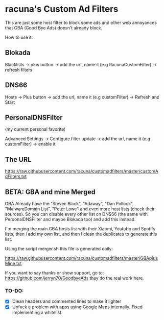 # racuna's Custom Ad Filters
This are just some host filter to block some ads and other web annoyances that GBA (Good Bye Ads) doesn't already block.

How to use it:

## Blokada

Blacklists -> plus button -> add the url, name it (e.g RacunaCustomFilter) -> refresh filters

## DNS66

Hosts -> Plus button -> add the url, name it (e.g customFilter) -> Refresh and Start

## PersonalDNSFilter

(my current personal favorite)

Advanced Settings -> Configure filter update -> add the url, name it (e.g customFilter) -> enable it


## The URL

https://raw.githubusercontent.com/racuna/customadfilters/master/customAdFilters.txt

## BETA: GBA and mine Merged

GBA Already have the "Steven Black", "Adaway", "Dan Pollock", "MalwareDomain List", "Peter Lowe" and even more host lists (check their sources). So you can disable every other list on DNS66 (the same with PersonalDNSFilter and maybe Blokada too) and add this instead:

I'm merging the main GBA hosts list with their Xiaomi, Youtube and Spotify lists, then I add my own list, and then I clean the duplicates to generate this list.

Using the script merger.sh this file is generated daily:

https://raw.githubusercontent.com/racuna/customadfilters/master/GBAplusMine.txt

If you want to say thanks or show support, go to: https://github.com/jerryn70/GoodbyeAds
they do the real work here.

### TO-DO:

- [x] Clean headers and commented lines to make it lighter 
- [x] Unfuck a problem with apps using Google Maps internally. Fixed implementing a whitelist.
